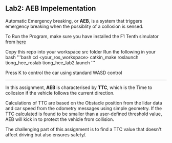 ## Lab2: AEB Impelementation
Automatic Emergency breaking, or **AEB**, is a system that triggers emergency breaking when the possiblity of a collosion is sensed.

To Run the Program, make sure you have installed the F1 Tenth simulator from [here](https://f1tenth.readthedocs.io/en/stable/going_forward/simulator/sim_install.html)

Copy this repo into your workspace src folder 
Run the following in your bash 
'''bash 
cd <your_ros_workspace>
catkin_make 
roslaunch tiong_hee_roslab tiong_hee_lab2.launch 
'''

Press K to control the car using standard WASD control




***
 In this assignment, **AEB** is characterised by **TTC**, which is the Time to collosion if the vehicle follows the current direction. 


Calculations of TTC are based on the Obstacle position from the lidar data and car speed from the odometry messages using simple geometry. If the TTC calculated is found to be smaller than a user-defined threshold value, AEB will kick in to protect the vehicle from collision. 

The challenging part of this assignment is to find a TTC value that doesn't affect driving but also ensures safety/. 

